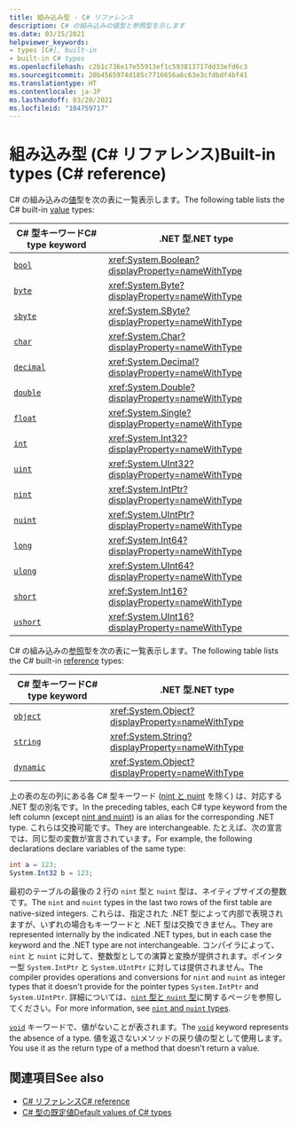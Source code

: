 ```yaml
---
title: 組み込み型 - C# リファレンス
description: C# の組み込みの値型と参照型を示します
ms.date: 03/15/2021
helpviewer_keywords:
- types [C#], built-in
- built-in C# types
ms.openlocfilehash: c2b1c736e17e55913ef1c593813717dd33efd6c3
ms.sourcegitcommit: 20b4565974d185c7716656a6c63e3cfdbdf4bf41
ms.translationtype: HT
ms.contentlocale: ja-JP
ms.lasthandoff: 03/20/2021
ms.locfileid: "104759717"
---
```

# <a name="built-in-types-c-reference"></a><span data-ttu-id="5dba9-103">組み込み型 (C# リファレンス)</span><span class="sxs-lookup"><span data-stu-id="5dba9-103">Built-in types (C# reference)</span></span>

<span data-ttu-id="5dba9-104">C# の組み込みの[値](value-types.md)型を次の表に一覧表示します。</span><span class="sxs-lookup"><span data-stu-id="5dba9-104">The following table lists the C# built-in [value](value-types.md) types:</span></span>

|<span data-ttu-id="5dba9-105">C# 型キーワード</span><span class="sxs-lookup"><span data-stu-id="5dba9-105">C# type keyword</span></span>|<span data-ttu-id="5dba9-106">.NET 型</span><span class="sxs-lookup"><span data-stu-id="5dba9-106">.NET type</span></span>|
|--------------|-------------------------|
|[`bool`](bool.md)|<xref:System.Boolean?displayProperty=nameWithType>|
|[`byte`](integral-numeric-types.md)|<xref:System.Byte?displayProperty=nameWithType>|
|[`sbyte`](integral-numeric-types.md)|<xref:System.SByte?displayProperty=nameWithType>|
|[`char`](char.md)|<xref:System.Char?displayProperty=nameWithType>|
|[`decimal`](floating-point-numeric-types.md)|<xref:System.Decimal?displayProperty=nameWithType>|
|[`double`](floating-point-numeric-types.md)|<xref:System.Double?displayProperty=nameWithType>|
|[`float`](floating-point-numeric-types.md)|<xref:System.Single?displayProperty=nameWithType>|
|[`int`](integral-numeric-types.md)|<xref:System.Int32?displayProperty=nameWithType>|
|[`uint`](integral-numeric-types.md)|<xref:System.UInt32?displayProperty=nameWithType>|
|[`nint`](nint-nuint.md)|<xref:System.IntPtr?displayProperty=nameWithType>|
|[`nuint`](nint-nuint.md)|<xref:System.UIntPtr?displayProperty=nameWithType>|
|[`long`](integral-numeric-types.md)|<xref:System.Int64?displayProperty=nameWithType>|
|[`ulong`](integral-numeric-types.md)|<xref:System.UInt64?displayProperty=nameWithType>|
|[`short`](integral-numeric-types.md)|<xref:System.Int16?displayProperty=nameWithType>|
|[`ushort`](integral-numeric-types.md)|<xref:System.UInt16?displayProperty=nameWithType>|

<span data-ttu-id="5dba9-107">C# の組み込みの[参照](../keywords/reference-types.md)型を次の表に一覧表示します。</span><span class="sxs-lookup"><span data-stu-id="5dba9-107">The following table lists the C# built-in [reference](../keywords/reference-types.md) types:</span></span>

|<span data-ttu-id="5dba9-108">C# 型キーワード</span><span class="sxs-lookup"><span data-stu-id="5dba9-108">C# type keyword</span></span>|<span data-ttu-id="5dba9-109">.NET 型</span><span class="sxs-lookup"><span data-stu-id="5dba9-109">.NET type</span></span>|
|--------------|-------------------------|
|[`object`](reference-types.md#the-object-type)|<xref:System.Object?displayProperty=nameWithType>|
|[`string`](reference-types.md#the-string-type)|<xref:System.String?displayProperty=nameWithType>|
|[`dynamic`](reference-types.md#the-dynamic-type)|<xref:System.Object?displayProperty=nameWithType>|

<span data-ttu-id="5dba9-110">上の表の左の列にある各 C# 型キーワード ([nint と nuint](nint-nuint.md) を除く) は、対応する .NET 型の別名です。</span><span class="sxs-lookup"><span data-stu-id="5dba9-110">In the preceding tables, each C# type keyword from the left column (except [nint and nuint](nint-nuint.md)) is an alias for the corresponding .NET type.</span></span> <span data-ttu-id="5dba9-111">これらは交換可能です。</span><span class="sxs-lookup"><span data-stu-id="5dba9-111">They are interchangeable.</span></span> <span data-ttu-id="5dba9-112">たとえば、次の宣言では、同じ型の変数が宣言されています。</span><span class="sxs-lookup"><span data-stu-id="5dba9-112">For example, the following declarations declare variables of the same type:</span></span>

```csharp
int a = 123;
System.Int32 b = 123;
```

<span data-ttu-id="5dba9-113">最初のテーブルの最後の 2 行の `nint` 型と `nuint` 型は、ネイティブサイズの整数です。</span><span class="sxs-lookup"><span data-stu-id="5dba9-113">The `nint` and `nuint` types in the last two rows of the first table are native-sized integers.</span></span> <span data-ttu-id="5dba9-114">これらは、指定された .NET 型によって内部で表現されますが、いずれの場合もキーワードと .NET 型は交換できません。</span><span class="sxs-lookup"><span data-stu-id="5dba9-114">They are represented internally by the indicated .NET types, but in each case the keyword and the .NET type are not interchangeable.</span></span> <span data-ttu-id="5dba9-115">コンパイラによって、`nint` と `nuint` に対して、整数型としての演算と変換が提供されます。ポインター型 `System.IntPtr` と `System.UIntPtr` に対しては提供されません。</span><span class="sxs-lookup"><span data-stu-id="5dba9-115">The compiler provides operations and conversions for `nint` and `nuint` as integer types that it doesn't provide for the pointer types `System.IntPtr` and `System.UIntPtr`.</span></span> <span data-ttu-id="5dba9-116">詳細については、[`nint` 型と `nuint` 型](nint-nuint.md)に関するページを参照してください。</span><span class="sxs-lookup"><span data-stu-id="5dba9-116">For more information, see [`nint` and `nuint` types](nint-nuint.md).</span></span>

<span data-ttu-id="5dba9-117">[`void`](void.md) キーワードで、値がないことが表されます。</span><span class="sxs-lookup"><span data-stu-id="5dba9-117">The [`void`](void.md) keyword represents the absence of a type.</span></span> <span data-ttu-id="5dba9-118">値を返さないメソッドの戻り値の型として使用します。</span><span class="sxs-lookup"><span data-stu-id="5dba9-118">You use it as the return type of a method that doesn't return a value.</span></span>

## <a name="see-also"></a><span data-ttu-id="5dba9-119">関連項目</span><span class="sxs-lookup"><span data-stu-id="5dba9-119">See also</span></span>

- [<span data-ttu-id="5dba9-120">C# リファレンス</span><span class="sxs-lookup"><span data-stu-id="5dba9-120">C# reference</span></span>](../index.md)
- [<span data-ttu-id="5dba9-121">C# 型の既定値</span><span class="sxs-lookup"><span data-stu-id="5dba9-121">Default values of C# types</span></span>](default-values.md)
